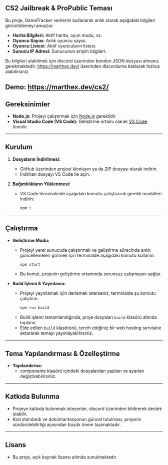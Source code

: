 ## CS2 Jailbreak & ProPublic Teması

Bu proje, GameTracker verilerini kullanarak anlık olarak aşağıdaki bilgileri görüntülemeyi amaçlar:

- **Harita Bilgileri:** Aktif harita, oyun modu, vs.
- **Oyuncu Sayısı:** Anlık oyuncu sayısı.
- **Oyuncu Listesi:** Aktif oyuncuların listesi.
- **Sunucu IP Adresi:** Sunucunun erişim bilgileri.

Bu bilgileri alabilmek için discord üzerinden benden JSON dosyası almanız gerekmektedir. https://marthex.dev/ üzerinden discorduma katılarak hızlıca alabilirsiniz.

Demo: https://marthex.dev/cs2/
---

## Gereksinimler

- **Node.js:** Projeyi çalıştırmak için [Node.js](https://nodejs.org/) gereklidir.
- **Visual Studio Code (VS Code):** Geliştirme ortamı olarak [VS Code](https://code.visualstudio.com/) önerilir.
---

## Kurulum

1. **Dosyaların İndirilmesi:**
   - GitHub üzerinden projeyi klonlayın ya da ZIP dosyası olarak indirin.
   - İndirilen dosyayı VS Code ile açın.

2. **Bağımlılıkların Yüklenmesi:**
   - VS Code terminalinde aşağıdaki komutu çalıştırarak gerekli modülleri indirin:
     ```bash
     npm i
     ```

---

## Çalıştırma

- **Geliştirme Modu:**
  - Projeyi yerel sunucuda çalıştırmak ve geliştirme sürecinde anlık güncellemeleri görmek için terminalde aşağıdaki komutu kullanın:
    ```bash
    npm start
    ```
  - Bu komut, projenin geliştirme ortamında sorunsuz çalışmasını sağlar.

- **Build İşlemi & Yayınlama:**
  - Projeyi yayınlamak için derlemek isterseniz, terminalde şu komutu çalıştırın:
    ```bash
    npm run build
    ```
  - Build işlemi tamamlandığında, proje dosyaları `build` klasörü altında toplanır.
  - Elde edilen `build` klasörünü, tercih ettiğiniz bir web hosting servisine aktararak temayı yayınlayabilirsiniz.

---

## Tema Yapılandırması & Özelleştirme

- **Yapılandırma:**
  - components klasörü içindeki dosyalardan yazıları ve ayarları değiştirebilirsiniz.
---

## Katkıda Bulunma

- Projeye katkıda bulunmak isteyenler, discord üzerinden bildirerek destek olabilir.
- Kod standardı ve dokümantasyonun güncel tutulması, projenin sürdürülebilirliği açısından büyük önem taşımaktadır.

---

## Lisans

- Bu proje, açık kaynak lisansı altında sunulmaktadır.

